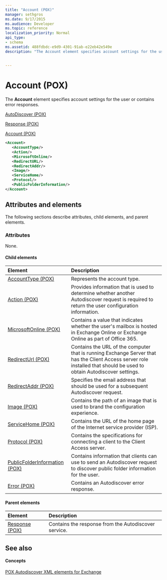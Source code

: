 ```yaml
---
title: "Account (POX)"
manager: sethgros
ms.date: 9/17/2015
ms.audience: Developer
ms.topic: reference
localization_priority: Normal
api_type:
- schema
ms.assetid: 488fdbdc-e9d9-4301-91ab-e22eb42e549e
description: "The Account element specifies account settings for the user or contains error responses."
 
 
---
```


# Account (POX)

The **Account** element specifies account settings for the user or contains error responses. 
  
[AutoDiscover (POX)](autodiscover-pox.md)
  
[Response (POX)](response-pox.md)
  
[Account (POX)](account-pox.md)
  
```XML
<Account>
   <AccountType/>
   <Action/>
   <MicrosoftOnline/>
   <RedirectURL/>
   <RedirectAddr/>
   <Image/>
   <ServiceHome/>
   <Protocol/>
   <PublicFolderInformation/>
</Account>
```

## Attributes and elements

The following sections describe attributes, child elements, and parent elements.
  
### Attributes

None.
  
#### Child elements

|**Element**|**Description**|
|:-----|:-----|
|[AccountType (POX)](accounttype-pox.md) <br/> |Represents the account type.  <br/> |
|[Action (POX)](action-pox.md) <br/> |Provides information that is used to determine whether another Autodiscover request is required to return the user configuration information.  <br/> |
|[MicrosoftOnline (POX)](microsoftonline-pox.md) <br/> |Contains a value that indicates whether the user's mailbox is hosted in Exchange Online or Exchange Online as part of Office 365.  <br/> |
|[RedirectUrl (POX)](redirecturl-pox.md) <br/> |Contains the URL of the computer that is running Exchange Server that has the Client Access server role installed that should be used to obtain Autodiscover settings.  <br/> |
|[RedirectAddr (POX)](redirectaddr-pox.md) <br/> |Specifies the email address that should be used for a subsequent Autodiscover request.  <br/> |
|[Image (POX)](image-pox.md) <br/> |Contains the path of an image that is used to brand the configuration experience.  <br/> |
|[ServiceHome (POX)](servicehome-pox.md) <br/> |Contains the URL of the home page of the Internet service provider (ISP).  <br/> |
|[Protocol (POX)](protocol-pox.md) <br/> |Contains the specifications for connecting a client to the Client Access server.  <br/> |
|[PublicFolderInformation (POX)](publicfolderinformation-pox.md) <br/> |Contains information that clients can use to send an Autodiscover request to discover public folder information for the user.  <br/> |
|[Error (POX)](error-pox.md) <br/> |Contains an Autodiscover error response.  <br/> |
   
#### Parent elements

|**Element**|**Description**|
|:-----|:-----|
|[Response (POX)](response-pox.md) <br/> |Contains the response from the Autodiscover service.  <br/> |
   
## See also

#### Concepts

[POX Autodiscover XML elements for Exchange](pox-autodiscover-xml-elements-for-exchange.md)

